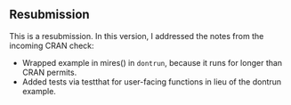 
## Resubmission

This is a resubmission. In this version, I addressed the notes from the incoming CRAN check:

* Wrapped example in mires() in `dontrun`, because it runs for longer than CRAN permits.
* Added tests via testthat for user-facing functions in lieu of the dontrun example.
